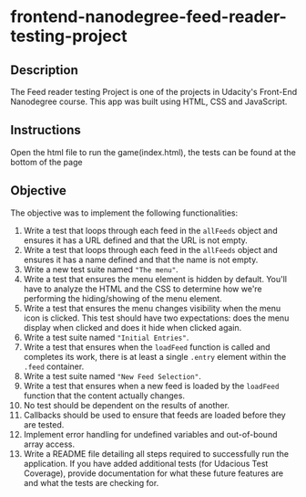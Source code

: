 frontend-nanodegree-feed-reader-testing-project
===============================================

## Description

The Feed reader testing Project is one of the projects in Udacity's Front-End Nanodegree course. This app was built using HTML, CSS and JavaScript.

## Instructions

Open the html file to run the game(index.html), the tests can be found at the bottom of the page

## Objective

The objective was to implement the following functionalities:

1. Write a test that loops through each feed in the `allFeeds` object and ensures it has a URL defined and that the URL is not empty.
2. Write a test that loops through each feed in the `allFeeds` object and ensures it has a name defined and that the name is not empty.
3. Write a new test suite named `"The menu"`.
4. Write a test that ensures the menu element is hidden by default. You'll have to analyze the HTML and the CSS to determine how we're performing the hiding/showing of the menu element.
5. Write a test that ensures the menu changes visibility when the menu icon is clicked. This test should have two expectations: does the menu display when clicked and does it hide when clicked again.
6. Write a test suite named `"Initial Entries"`.
7. Write a test that ensures when the `loadFeed` function is called and completes its work, there is at least a single `.entry` element within the `.feed` container.
8. Write a test suite named `"New Feed Selection"`.
9. Write a test that ensures when a new feed is loaded by the `loadFeed` function that the content actually changes.
10. No test should be dependent on the results of another.
10. Callbacks should be used to ensure that feeds are loaded before they are tested.
11. Implement error handling for undefined variables and out-of-bound array access.
12. Write a README file detailing all steps required to successfully run the application. If you have added additional tests (for Udacious Test Coverage),  provide documentation for what these future features are and what the tests are checking for.
